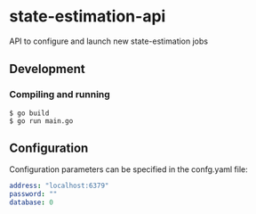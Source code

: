 # state-estimation-api
API to configure and launch new state-estimation jobs

## Development

### Compiling and running

    $ go build
    $ go run main.go

## Configuration

Configuration parameters can be specified in the confg.yaml file:

```yml  
address: "localhost:6379"
password: ""
database: 0
``` 